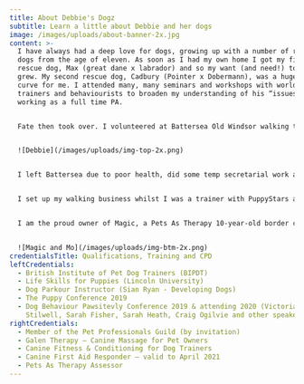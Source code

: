 ```yaml
---
title: About Debbie's Dogz
subtitle: Learn a little about Debbie and her dogs
image: /images/uploads/about-banner-2x.jpg
content: >-
  I have always had a deep love for dogs, growing up with a number of rescue
  dogs from the age of eleven. As soon as I had my own home I got my first
  rescue dog, Max (great dane x labrador) and so my want (and need!) to learn
  grew. My second rescue dog, Cadbury (Pointer x Dobermann), was a huge learning
  curve for me. I attended many, many seminars and workshops with world renowned
  trainers and behaviourists to broaden my understanding of his “issues,” whilst
  working as a full time PA. 


  Fate then took over. I volunteered at Battersea Old Windsor walking the dogs at weekends, and by chance a temporary role to help out Home Visiting evenings and weekends became available, to chat to members of the public who were interested in rehoming a dog, advising them on settling in and working with their dog to build a happy lifetime partnership (I also rehomed my third rescue dog Henry (German Shepherd Cross). After a period of time, I was then offered the role on a full time permanent basis. I gave up my PA job and jumped head first into the amazing world of rescue, rehoming, training, assessing and behaviour with the best known rescue in the UK – Battersea Dogs and Cats Home. I spent 5 very happy years there, including a promotion to Rehoming Officer based at the main London site.


  ![Debbie](/images/uploads/img-top-2x.png)


  I left Battersea due to poor health, did some temp secretarial work and then secured a position with Guide Dogs for the Blind as Rehoming Officer for another 4 years, dealing with rehoming dogs who did not prove suitable to remain on the scheme and also the retiring Guide Dogs, spending time with their Guide Dog Owners and interviewing and matching dogs with members of the public.


  I set up my walking business whilst I was a trainer with PuppyStars and also took the decision to break away and do training on my own. I have run classes but now concentrate on working with dogs and their owners on a one-to-one basis.


  I am the proud owner of Magic, a Pets As Therapy 10-year-old border collie (rescued at approximately 1 year old) and Mo, a 5-year-old Mini-Smooth Dachshund (rehomed to me at 3 years old) – who are my assessors of any new dogs joining our crew. My three cats – Peaches, Poppy and Dog – are the masters of teaching acceptable dog behaviour in their home when boarding with us!


  ![Magic and Mo](/images/uploads/img-btm-2x.png)
credentialsTitle: Qualifications, Training and CPD
leftCredentials:
  - British Institute of Pet Dog Trainers (BIPDT)
  - Life Skills for Puppies (Lincoln University)
  - Dog Parkour Instructor (Sian Ryan - Developing Dogs)
  - The Puppy Conference 2019
  - Dog Behaviour Pawsitevly Conference 2019 & attending 2020 (Victoria
    Stilwell, Sarah Fisher, Sarah Heath, Craig Ogilvie and other speakers)
rightCredentials:
  - Member of the Pet Professionals Guild (by invitation)
  - Galen Therapy – Canine Massage for Pet Owners
  - Canine Fitness & Conditioning for Dog Trainers
  - Canine First Aid Responder – valid to April 2021
  - Pets As Therapy Assessor
---
```

